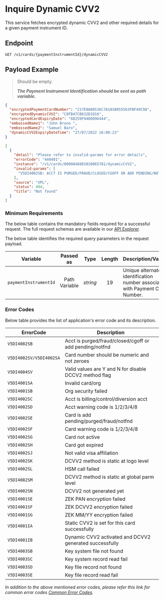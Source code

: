 # Inquire Dynamic CVV2

This service fetches encrypted dynamic CVV2 and other required details for a given payment instrument ID.

## Endpoint

`GET /v1/cards/{paymentInstrumentId}/dynamicCVV2`

## Payload Example

<!--
type: tab
titles: Request, Response, Error
-->

>Should be empty.  
>
>***The Payment Instrument Identification should be sent as path variable.***

<!--
type: tab
--> 

```json
{
  "encryptedPaymentCardNumber": "217E8A00536C7A101B055563FBF49C9A",
  "encryptedDynamicCVV2": "C8FB47CB632D1D16",
  "encryptedCardExpiryDate": "6D259F94D6096444",
  "embossedName1": "John Brono ",
  "embossedName2": "Samuel Baro",
  "dynamicCVV2ExpiryDateTime": "27/07/2022 16:00:23"
}
```

<!--
type: tab
--> 

```json
[
  {
    "detail": "Please refer to invalid-params for error details",
    "errorCode": "440401",
    "instance": "/v1/cards/0009846801010065781/dynamicCVV2",
    "invalid-params": [
      "V5DI4002SB: ACCT IS PURGED/FRAUD/CLOSED/CGOFF OR ADD PENDING/NOTFND"
    ],
    "source": "VPL",
    "status": 404,
    "title": "Not found"
  }
]
```

<!-- type: tab-end -->

### Minimum Requirements

The below table contains the mandatory fields required for a successful request. The full request schemas are available in our [API Explorer](../api/?type=get&path=/v1/cards/{paymentInstrumentId}/dynamicCVV2).

The below table identifies the required query parameters in the request payload.

| Variable | Passed as | Type | Length | Description/Values |
| -------- | :-------: | :--: | :------------: | ------------------ |
| `paymentInstrumentId` | Path Variable | *string* | 19 | Unique alternate identification number associated with Payment Card Number. |


### Error Codes 

Below table provides the list of application's error code and its description.

| ErrorCode |  Description |
| --------  | ------------------ |
| `V5DI4002SB` | Acct is purged/fraud/closed/cgoff or add pending/notfnd |
| `V5DI4002SV/V5DI4002SA` | Card number should be numeric and not zeroes |  
| `V5DI4004SV` | Valid values are Y and N for disable DCCV2 method flag |    
| `V5DI4001SA` | Invalid card/org |                                               
| `V5DI4001SB` | Org security failed |  
| `V5DI4002SC` | Acct is billing/control/diversion acct |                          
| `V5DI4002SD` | Acct warning code is 1/2/3/4/8 |                                 
| `V5DI4002SE` | Card is add pending/purged/fraud/notfnd |                       
| `V5DI4002SF` | Card warning code is 1/2/3/4/8 |                                 
| `V5DI4002SG` | Card not active |                                                
| `V5DI4002SH` | Card got expired |                              
| `V5DI4002SJ` | Not valid visa affiliation |                                     
| `V5DI4002SK` | DCVV2 method is static at logo level |                           
| `V5DI4002SL` | HSM call failed |                                                 
| `V5DI4002SM` | DCVV2 method is static at global parm level |                    
| `V5DI4002SN` | DCVV2 not generated yet |                          
| `V5DI4001SE` | ZEK PAN encryption failed |                                       
| `V5DI4001SF` | ZEK DCVV2 encryption failed |                                    
| `V5DI4001SG` | ZEK MM/YY encryption failed |                                    
| `V5DI4001IA` | Static CVV2 is set for this card successfully |                  
| `V5DI4001IB` | Dynamic CVV2 activated and DCVV2 generated successfully |        
| `V5DI4003SB` | Key system file not found |                                      
| `V5DI4003SC` | Key system record read fail |                                   
| `V5DI4003SD` | Key file record not found |                                      
| `V5DI4003SE` | Key file record read fail |


*In addition to the above mentioned error codes, please refer this link for common error codes [Common Error Codes](?path=docs/Common_Error_Code.md).*

